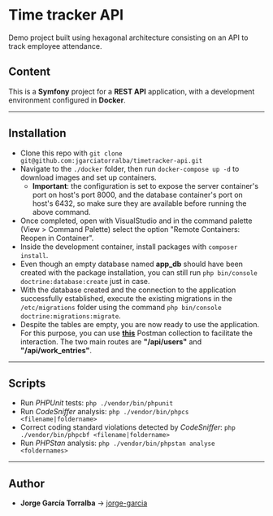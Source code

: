 # Time tracker API
Demo project built using hexagonal architecture consisting on an API to track employee attendance.

## Content
This is a **Symfony** project for a **REST API** application, with a development environment configured in **Docker**.

---

## Installation
- Clone this repo with `git clone git@github.com:jgarciatorralba/timetracker-api.git`
- Navigate to the `./docker` folder, then run `docker-compose up -d` to download images and set up containers.
    - **Important**: the configuration is set to expose the server container's port on host's port 8000, and the database container's port on host's 6432, so make sure they are available before running the above command.
- Once completed, open with VisualStudio and in the command palette (View > Command Palette) select the option "Remote Containers: Reopen in Container".
- Inside the development container, install packages with `composer install`.
- Even though an empty database named **app_db** should have been created with the package installation, you can still run `php bin/console doctrine:database:create` just in case.
- With the database created and the connection to the application successfully established, execute the existing migrations in the `/etc/migrations` folder using the command `php bin/console doctrine:migrations:migrate`.
- Despite the tables are empty, you are now ready to use the application. For this purpose, you can use **[this](https://www.postman.com/jgarciatorralba/workspace/public/collection/11475793-331c8ff1-0ef0-49e0-b789-34c41e5bb2c2?action=share&creator=11475793)** Postman collection to facilitate the interaction. The two main routes are **"/api/users"** and **"/api/work_entries"**.

---

## Scripts
- Run *PHPUnit* tests: `php ./vendor/bin/phpunit`
- Run *CodeSniffer* analysis: `php ./vendor/bin/phpcs <filename|foldername>`
- Correct coding standard violations detected by *CodeSniffer*: `php ./vendor/bin/phpcbf <filename|foldername>`
- Run *PHPStan* analysis: `php ./vendor/bin/phpstan analyse <foldernames>`

---

## Author
- **Jorge García Torralba** &#8594; [jorge-garcia](https://github.com/jgarciatorralba)

